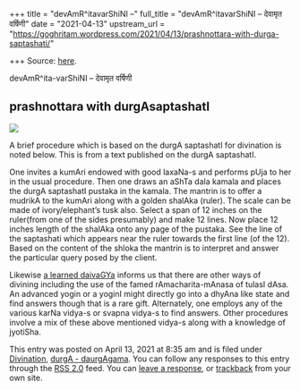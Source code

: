 +++
title = "devAmR^itavarShiNI –"
full_title = "devAmR^itavarShiNI – देवामृत वर्षिणी"
date = "2021-04-13"
upstream_url = "https://goghritam.wordpress.com/2021/04/13/prashnottara-with-durga-saptashati/"

+++
Source: [here](https://goghritam.wordpress.com/2021/04/13/prashnottara-with-durga-saptashati/).

devAmR^ita-varShiNI – देवामृत वर्षिणी

## prashnottara with durgAsaptashatI

![](https://goghritam.files.wordpress.com/2021/04/image-1.png?w=515)

A brief procedure which is based on the durgA saptashatI for divination
is noted below. This is from a text published on the durgA saptashatI.

One invites a kumAri endowed with good laxaNa-s and performs pUja to her
in the usual procedure. Then one draws an aShTa dala kamala and places
the durgA saptashatI pustaka in the kamala. The mantrin is to offer a
mudrikA to the kumAri along with a golden shalAka (ruler). The scale can
be made of ivory/elephant’s tusk also. Select a span of 12 inches on the
ruler(from one of the sides presumably) and make 12 lines. Now place 12
inches length of the shalAka onto any page of the pustaka. See the line
of the saptashati which appears near the ruler towards the first line
(of the 12). Based on the content of the shloka the mantrin is to
interpret and answer the particular query posed by the client.

Likewise [a learned daivaGYa](https://twitter.com/kalajnani) informs us
that there are other ways of divining including the use of the famed
rAmacharita-mAnasa of tulasI dAsa. An advanced yogin or a yoginI might
directly go into a dhyAna like state and find answers though that is a
rare gift. Alternately, one employs any of the various karNa vidya-s or
svapna vidya-s to find answers. Other procedures involve a mix of these
above mentioned vidya-s along with a knowledge of jyotiSha.

This entry was posted on April 13, 2021 at 8:35 am and is filed under
[Divination](https://goghritam.wordpress.com/category/divination/),
[durgA -
daurgAgama](https://goghritam.wordpress.com/category/mantra-shastra/durga-daurgagama/).
You can follow any responses to this entry through the [RSS
2.0](https://goghritam.wordpress.com/2021/04/13/prashnottara-with-durga-saptashati/feed/)
feed. You can [leave a response](#respond), or
[trackback](https://goghritam.wordpress.com/2021/04/13/prashnottara-with-durga-saptashati/trackback/)
from your own site.

